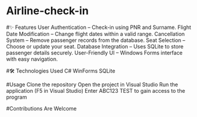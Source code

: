 # Airline-check-in

#✨ Features
User Authentication – Check-in using PNR and Surname.
Flight Date Modification – Change flight dates within a valid range.
Cancellation System – Remove passenger records from the database.
Seat Selection – Choose or update your seat.
Database Integration – Uses SQLite to store passenger details securely.
User-Friendly UI – Windows Forms interface with easy navigation.

#🛠️ Technologies Used
C#
WinForms
SQLite

#Usage
Clone the repository
Open the project in Visual Studio
Run the application (F5 in Visual Studio)
Enter ABC123 TEST to gain access to the program

#Contributions Are Welcome
